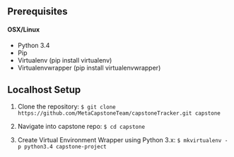 ## Prerequisites
#### OSX/Linux
* Python 3.4
* Pip
* Virtualenv (pip install virtualenv)
* Virtualenvwrapper (pip install virtualenvwrapper)

## Localhost Setup
1. Clone the repository:
   `$ git clone https://github.com/MetaCapstoneTeam/capstoneTracker.git capstone`

2. Navigate into capstone repo:
   `$ cd capstone`

3. Create Virtual Environment Wrapper using Python 3.x:
   `$ mkvirtualenv -p python3.4 capstone-project`



